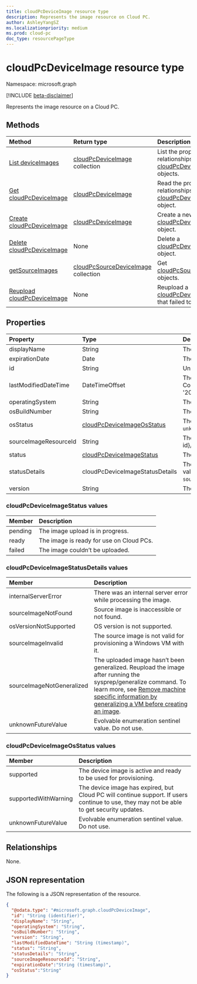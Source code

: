 ```yaml
---
title: cloudPcDeviceImage resource type
description: Represents the image resource on Cloud PC.
author: AshleyYangSZ
ms.localizationpriority: medium
ms.prod: cloud-pc
doc_type: resourcePageType
---
```


# cloudPcDeviceImage resource type

Namespace: microsoft.graph

[!INCLUDE [beta-disclaimer](../../includes/beta-disclaimer.md)]

Represents the image resource on a Cloud PC.

## Methods

| Method                                                                   | Return type                                                                     | Description                                                                                                 |
| :----------------------------------------------------------------------- | :------------------------------------------------------------------------------ | :---------------------------------------------------------------------------------------------------------- |
| [List deviceImages](../api/virtualendpoint-list-deviceimages.md)         | [cloudPcDeviceImage](../resources/cloudpcdeviceimage.md) collection             | List the properties and relationships of [cloudPcDeviceImage](../resources/cloudpcdeviceimage.md) objects.  |
| [Get cloudPcDeviceImage](../api/cloudpcdeviceimage-get.md)               | [cloudPcDeviceImage](../resources/cloudpcdeviceimage.md)                        | Read the properties and relationships of a [cloudPcDeviceImage](../resources/cloudpcdeviceimage.md) object. |
| [Create cloudPcDeviceImage](../api/virtualendpoint-post-deviceimages.md) | [cloudPcDeviceImage](../resources/cloudpcdeviceimage.md)                        | Create a new [cloudPcDeviceImage](../resources/cloudpcdeviceimage.md) object.                               |
| [Delete cloudPcDeviceImage](../api/cloudpcdeviceimage-delete.md)         | None                                                                            | Delete a [cloudPcDeviceImage](../resources/cloudpcdeviceimage.md) object.                                   |
| [getSourceImages](../api/cloudpcdeviceimage-getsourceimages.md)          | [cloudPcSourceDeviceImage](../resources/cloudpcsourcedeviceimage.md) collection | Get [cloudPcSourceDeviceImage](../resources/cloudpcsourcedeviceimage.md) objects.                           |
| [Reupload cloudPcDeviceImage](../api/cloudpcdeviceimage-reupload.md)     | None                                                                            | Reupload a [cloudPcDeviceImage](../resources/cloudpcdeviceimage.md) object that failed to upload.           |

## Properties

| Property              | Type                                                             | Description                                                                                                                                                                                                                                 |
| :-------------------- | :--------------------------------------------------------------- | :------------------------------------------------------------------------------------------------------------------------------------------------------------------------------------------------------------------------------------------ |
| displayName           | String                                                           | The image's display name.                                                                                                                                                                                                                   |
| expirationDate        | Date                                                             | The date the image became unavailable.                                                                                                                                                                                                      |
| id                    | String                                                           | Unique identifier for the image resource on the Cloud PC. Read-only.                                                                                                                                                                        |
| lastModifiedDateTime  | DateTimeOffset                                                   | The data and time that the image was last modified. The time is shown in ISO 8601 format and  Coordinated Universal Time (UTC) time. For example, midnight UTC on Jan 1, 2014 appears as '2014-01-01T00:00:00Z'.                            |
| operatingSystem       | String                                                           | The image's operating system. For example: Windows 10 Enterprise.                                                                                                                                                                           |
| osBuildNumber         | String                                                           | The image's OS build version. For example: 1909.                                                                                                                                                                                            |
| osStatus              | [cloudPcDeviceImageOsStatus](#cloudpcdeviceimageosstatus-values) | The OS status of this image. Possible values are: `supported`, `supportedWithWarning`, `unknownFutureValue`.                                                                                                                                |
| sourceImageResourceId | String                                                           | The ID of the source image resource on Azure. Required format: "/subscriptions/{subscription-id}/resourceGroups/{resourceGroupName}/providers/Microsoft.Compute/images/{imageName}".                                                        |
| status                | [cloudPcDeviceImageStatus](#cloudpcdeviceimagestatus-values)     | The status of the image on Cloud PC. Possible values are: `pending`, `ready`, `failed`.                                                                                                                                                     |
| statusDetails         | cloudPcDeviceImageStatusDetails                                  | The details of the image's status, which indicates why the upload failed, if applicable. Possible values are: `internalServerError`, `sourceImageNotFound`, `osVersionNotSupported`, `sourceImageInvalid`, and `sourceImageNotGeneralized`. |
| version               | String                                                           | The image version. For example: 0.0.1, 1.5.13.                                                                                                                                                                                              |

### cloudPcDeviceImageStatus values

| Member  | Description                              |
| :------ | :--------------------------------------- |
| pending | The image upload is in progress.         |
| ready   | The image is ready for use on Cloud PCs. |
| failed  | The image couldn’t be uploaded.          |

### cloudPcDeviceImageStatusDetails values

| Member                    | Description                                                                                                                                                                                                                                              |
| :------------------------ | :------------------------------------------------------------------------------------------------------------------------------------------------------------------------------------------------------------------------------------------------------- |
| internalServerError       | There was an internal server error while processing the image.                                                                                                                                                                                           |
| sourceImageNotFound       | Source image is inaccessible or not found.                                                                                                                                                                                                               |
| osVersionNotSupported     | OS version is not supported.                                                                                                                                                                                                                             |
| sourceImageInvalid        | The source image is not valid for provisioning a Windows VM with it.                                                                                                                                                                                     |
| sourceImageNotGeneralized | The uploaded image hasn’t been generalized. Reupload the image after running the sysprep/generalize command. To learn more, see [Remove machine specific information by generalizing a VM before creating an image](/azure/virtual-machines/generalize). |
| unknownFutureValue        | Evolvable enumeration sentinel value. Do not use.                                                                                                                                                                                                        |

### cloudPcDeviceImageOsStatus values

| Member               | Description                                                                                                                               |
| :------------------- | :---------------------------------------------------------------------------------------------------------------------------------------- |
| supported            | The device image is active and ready to be used for provisioning.                                                                         |
| supportedWithWarning | The device image has expired, but Cloud PC will continue support. If users continue to use, they may not be able to get security updates. |
| unknownFutureValue   | Evolvable enumeration sentinel value. Do not use.                                                                                         |

## Relationships

None.

## JSON representation

The following is a JSON representation of the resource.

<!-- {
  "blockType": "resource",
  "keyProperty": "id",
  "@odata.type": "microsoft.graph.cloudPcDeviceImage",
  "baseType": "microsoft.graph.entity",
  "openType": false
}
-->

```json
{
  "@odata.type": "#microsoft.graph.cloudPcDeviceImage",
  "id": "String (identifier)",
  "displayName": "String",
  "operatingSystem": "String",
  "osBuildNumber": "String",
  "version": "String",
  "lastModifiedDateTime": "String (timestamp)",
  "status": "String",
  "statusDetails": "String",
  "sourceImageResourceId": "String",
  "expirationDate":"String (timestamp)",
  "osStatus":"String"
}
```
